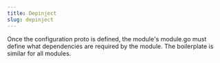 ```yaml
---
title: Depinject
slug: depinject
---
```


Once the configuration proto is defined, the module's module.go must define what dependencies are required by the module. The boilerplate is similar for all modules.
